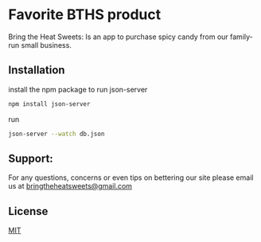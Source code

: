# Favorite BTHS product
Bring the Heat Sweets: Is an app to purchase spicy candy from our family-run small business. 


## Installation

install the npm package to run json-server


```bash
npm install json-server
```
run 

```bash
json-server --watch db.json
```



## Support:
For any questions, concerns or even tips on bettering our site please email us at 
bringtheheatsweets@gmail.com

## License

[MIT](https://choosealicense.com/licenses/mit/)
